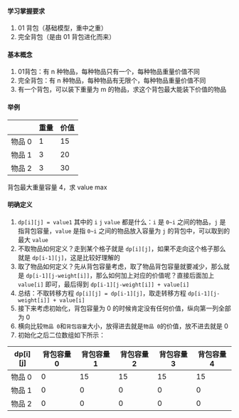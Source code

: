 #### 学习掌握要求
1. 01 背包（基础模型，重中之重）
2. 完全背包（是由 01 背包进化而来）

#### 基本概念
1. 01背包：有 n 种物品，每种物品只有一个，每种物品重量价值不同
2. 完全背包：有 n 种物品，每种物品有无限个，每种物品重量价值不同
3. 有一个背包，可以装下重量为 m 的物品，求这个背包最大能装下价值的物品

#### 举例
|      | 重量  | 价值  |
|------|-----|-----|
| 物品 0 | 1   | 15  |
| 物品 1 | 3   | 20  |
| 物品 2 | 3   | 30  |

背包最大重量容量 4，求 value max

#### 明确定义
1. `dp[i][j] = value1` 其中的 `i` `j` `value` 都是什么：`i` 是 `0~i` 之间的物品，`j` 是指背包容量，`value` 是指 `0~i` 之间的物品放入容量为 `j` 的背包中，可以取到的最大 `value`
2. 不取物品如何定义？走到某个格子就是 `dp[i][j]`，如果不走向这个格子那么就是 `dp[i-1][j]`，这是比较好理解的
3. 取了物品如何定义？先从背包容量考虑，取了物品背包容量就要减少，那么就是 `dp[i-1][j-weight[i]]`，那么如何加上对应的价值呢？直接后面加上 `value[i]` 即可，最后得到 `dp[i-1][j-weight[i]] + value[i]`
4. 总结：不取转移方程 `dp[i][j] = dp[i-1][j]`，取走转移方程 `dp[i-1][j-weight[i]] + value[i]`
5. 接下来考虑初始化，背包容量为 0 的时候肯定没有任何价值，纵向第一列全部为 0
6. 横向比较`物品 0`和`背包容量`大小，放得进去就是`物品 0`的价值，放不进去就是 0
7. 初始化之后二位数组如下所示：

| dp[i][j] | 背包容量 0 | 背包容量 1 | 背包容量 2 | 背包容量 3 | 背包容量 4 |
| -------- | ---------- |--------|--------|--------|--------|
| 物品 0     | 0          | 15     | 15     | 15     | 15     |
| 物品 1     | 0          | 0      | 0      | 0      | 0      |
| 物品 2     | 0          | 0      | 0      | 0      | 0      |


